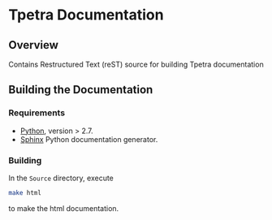 # Tpetra Documentation

## Overview

Contains Restructured Text (reST) source for building Tpetra documentation

## Building the Documentation

### Requirements

* [Python](www.python.org), version > 2.7.
* [Sphinx](http://www.sphinx-doc.org/en/stable/index.html) Python documentation
  generator.

### Building

In the `Source` directory, execute

```sh
make html
```

to make the html documentation.
